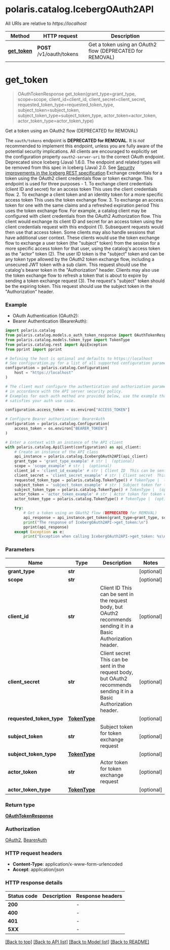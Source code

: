 <!--

 Licensed to the Apache Software Foundation (ASF) under one
 or more contributor license agreements.  See the NOTICE file
 distributed with this work for additional information
 regarding copyright ownership.  The ASF licenses this file
 to you under the Apache License, Version 2.0 (the
 "License"); you may not use this file except in compliance
 with the License.  You may obtain a copy of the License at

   http://www.apache.org/licenses/LICENSE-2.0

 Unless required by applicable law or agreed to in writing,
 software distributed under the License is distributed on an
 "AS IS" BASIS, WITHOUT WARRANTIES OR CONDITIONS OF ANY
 KIND, either express or implied.  See the License for the
 specific language governing permissions and limitations
 under the License.

-->
# polaris.catalog.IcebergOAuth2API

All URIs are relative to *https://localhost*

Method | HTTP request | Description
------------- | ------------- | -------------
[**get_token**](IcebergOAuth2API.md#get_token) | **POST** /v1/oauth/tokens | Get a token using an OAuth2 flow (DEPRECATED for REMOVAL)


# **get_token**
> OAuthTokenResponse get_token(grant_type=grant_type, scope=scope, client_id=client_id, client_secret=client_secret, requested_token_type=requested_token_type, subject_token=subject_token, subject_token_type=subject_token_type, actor_token=actor_token, actor_token_type=actor_token_type)

Get a token using an OAuth2 flow (DEPRECATED for REMOVAL)

The `oauth/tokens` endpoint is **DEPRECATED for REMOVAL**. It is _not_ recommended to implement this endpoint, unless you are fully aware of the potential security implications. All clients are encouraged to explicitly set the configuration property `oauth2-server-uri` to the correct OAuth endpoint. Deprecated since Iceberg (Java) 1.6.0. The endpoint and related types will be removed from this spec in Iceberg (Java) 2.0. See [Security improvements in the Iceberg REST specification](https://github.com/apache/iceberg/issues/10537)  Exchange credentials for a token using the OAuth2 client credentials flow or token exchange.  This endpoint is used for three purposes - 1. To exchange client credentials (client ID and secret) for an access token This uses the client credentials flow. 2. To exchange a client token and an identity token for a more specific access token This uses the token exchange flow. 3. To exchange an access token for one with the same claims and a refreshed expiration period This uses the token exchange flow.  For example, a catalog client may be configured with client credentials from the OAuth2 Authorization flow. This client would exchange its client ID and secret for an access token using the client credentials request with this endpoint (1). Subsequent requests would then use that access token.  Some clients may also handle sessions that have additional user context. These clients would use the token exchange flow to exchange a user token (the \"subject\" token) from the session for a more specific access token for that user, using the catalog's access token as the \"actor\" token (2). The user ID token is the \"subject\" token and can be any token type allowed by the OAuth2 token exchange flow, including a unsecured JWT token with a sub claim. This request should use the catalog's bearer token in the \"Authorization\" header.  Clients may also use the token exchange flow to refresh a token that is about to expire by sending a token exchange request (3). The request's \"subject\" token should be the expiring token. This request should use the subject token in the \"Authorization\" header.

### Example

* OAuth Authentication (OAuth2):
* Bearer Authentication (BearerAuth):

```python
import polaris.catalog
from polaris.catalog.models.o_auth_token_response import OAuthTokenResponse
from polaris.catalog.models.token_type import TokenType
from polaris.catalog.rest import ApiException
from pprint import pprint

# Defining the host is optional and defaults to https://localhost
# See configuration.py for a list of all supported configuration parameters.
configuration = polaris.catalog.Configuration(
    host = "https://localhost"
)

# The client must configure the authentication and authorization parameters
# in accordance with the API server security policy.
# Examples for each auth method are provided below, use the example that
# satisfies your auth use case.

configuration.access_token = os.environ["ACCESS_TOKEN"]

# Configure Bearer authorization: BearerAuth
configuration = polaris.catalog.Configuration(
    access_token = os.environ["BEARER_TOKEN"]
)

# Enter a context with an instance of the API client
with polaris.catalog.ApiClient(configuration) as api_client:
    # Create an instance of the API class
    api_instance = polaris.catalog.IcebergOAuth2API(api_client)
    grant_type = 'grant_type_example' # str |  (optional)
    scope = 'scope_example' # str |  (optional)
    client_id = 'client_id_example' # str | Client ID  This can be sent in the request body, but OAuth2 recommends sending it in a Basic Authorization header. (optional)
    client_secret = 'client_secret_example' # str | Client secret  This can be sent in the request body, but OAuth2 recommends sending it in a Basic Authorization header. (optional)
    requested_token_type = polaris.catalog.TokenType() # TokenType |  (optional)
    subject_token = 'subject_token_example' # str | Subject token for token exchange request (optional)
    subject_token_type = polaris.catalog.TokenType() # TokenType |  (optional)
    actor_token = 'actor_token_example' # str | Actor token for token exchange request (optional)
    actor_token_type = polaris.catalog.TokenType() # TokenType |  (optional)

    try:
        # Get a token using an OAuth2 flow (DEPRECATED for REMOVAL)
        api_response = api_instance.get_token(grant_type=grant_type, scope=scope, client_id=client_id, client_secret=client_secret, requested_token_type=requested_token_type, subject_token=subject_token, subject_token_type=subject_token_type, actor_token=actor_token, actor_token_type=actor_token_type)
        print("The response of IcebergOAuth2API->get_token:\n")
        pprint(api_response)
    except Exception as e:
        print("Exception when calling IcebergOAuth2API->get_token: %s\n" % e)
```



### Parameters


Name | Type | Description  | Notes
------------- | ------------- | ------------- | -------------
 **grant_type** | **str**|  | [optional] 
 **scope** | **str**|  | [optional] 
 **client_id** | **str**| Client ID  This can be sent in the request body, but OAuth2 recommends sending it in a Basic Authorization header. | [optional] 
 **client_secret** | **str**| Client secret  This can be sent in the request body, but OAuth2 recommends sending it in a Basic Authorization header. | [optional] 
 **requested_token_type** | [**TokenType**](TokenType.md)|  | [optional] 
 **subject_token** | **str**| Subject token for token exchange request | [optional] 
 **subject_token_type** | [**TokenType**](TokenType.md)|  | [optional] 
 **actor_token** | **str**| Actor token for token exchange request | [optional] 
 **actor_token_type** | [**TokenType**](TokenType.md)|  | [optional] 

### Return type

[**OAuthTokenResponse**](OAuthTokenResponse.md)

### Authorization

[OAuth2](../README.md#OAuth2), [BearerAuth](../README.md#BearerAuth)

### HTTP request headers

 - **Content-Type**: application/x-www-form-urlencoded
 - **Accept**: application/json

### HTTP response details

| Status code | Description | Response headers |
|-------------|-------------|------------------|
**200** |  |  -  |
**400** |  |  -  |
**401** |  |  -  |
**5XX** |  |  -  |

[[Back to top]](#) [[Back to API list]](../README.md#documentation-for-api-endpoints) [[Back to Model list]](../README.md#documentation-for-models) [[Back to README]](../README.md)

